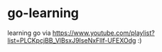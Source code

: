 # go-learning
learning go via https://www.youtube.com/playlist?list=PLCKpcjBB_VlBsxJ9IseNxFllf-UFEXOdg :)
